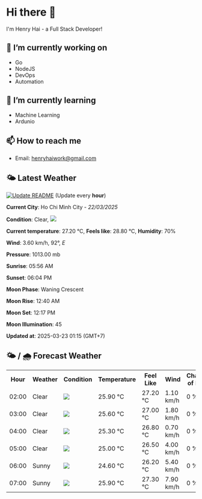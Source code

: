 # Hi there 👋

I'm Henry Hai - a Full Stack Developer!

## 🔭 I’m currently working on

- Go
- NodeJS
- DevOps
- Automation

## 🌱 I’m currently learning

- Machine Learning
- Ardunio

## 📫 How to reach me

- Email: <henryhaiwork@gmail.com>

## 🌤️ Latest Weather
[![Update README](https://github.com/henry0hai/henry0hai/actions/workflows/udpateReadme.yml/badge.svg)](https://github.com/henry0hai/henry0hai/actions/workflows/udpateReadme.yml)
(Update every **hour**)
<!-- CURRENT_WEATHER:START -->
**Current City**: Ho Chi Minh City - *22/03/2025*

**Condition**: Clear, <img src="https://cdn.weatherapi.com/weather/64x64/night/113.png"/>

**Current temperature**: 27.20 °C, **Feels like**: 28.80 °C, **Humidity**: 70%

**Wind**: 3.60 km/h, 92°, *E*

**Pressure**: 1013.00 mb

**Sunrise**: 05:56 AM

**Sunset**: 06:04 PM

**Moon Phase**: Waning Crescent

**Moon Rise**: 12:40 AM

**Moon Set**: 12:17 PM

**Moon Illumination**: 45

**Updated at**: 2025-03-23 01:15 (GMT+7)<!-- CURRENT_WEATHER:END -->

## 🌤️ / 🌧️ Forecast Weather
<!-- FORECAST_WEATHER:START -->
<table>
		<tr>
			<th>Hour</th>
			<th>Weather</th>
			<th>Condition</th>
			<th>Temperature</th>
			<th>Feel Like</th>
			<th>Wind</th>
			<th>Chance of Rain</th>
		</tr>
				<tr>
					<td>02:00</td>
					<td>Clear </td>
					<td><img src='https://cdn.weatherapi.com/weather/64x64/night/113.png'/></td>
					<td>25.90 °C</td>
					<td>27.20 °C</td>
					<td>1.10 km/h</td>
					<td>0 %</td>
				</tr>
				<tr>
					<td>03:00</td>
					<td>Clear </td>
					<td><img src='https://cdn.weatherapi.com/weather/64x64/night/113.png'/></td>
					<td>25.60 °C</td>
					<td>27.00 °C</td>
					<td>1.80 km/h</td>
					<td>0 %</td>
				</tr>
				<tr>
					<td>04:00</td>
					<td>Clear </td>
					<td><img src='https://cdn.weatherapi.com/weather/64x64/night/113.png'/></td>
					<td>25.30 °C</td>
					<td>26.80 °C</td>
					<td>0.70 km/h</td>
					<td>0 %</td>
				</tr>
				<tr>
					<td>05:00</td>
					<td>Clear </td>
					<td><img src='https://cdn.weatherapi.com/weather/64x64/night/113.png'/></td>
					<td>25.00 °C</td>
					<td>26.50 °C</td>
					<td>4.00 km/h</td>
					<td>0 %</td>
				</tr>
				<tr>
					<td>06:00</td>
					<td>Sunny</td>
					<td><img src='https://cdn.weatherapi.com/weather/64x64/day/113.png'/></td>
					<td>24.60 °C</td>
					<td>26.20 °C</td>
					<td>5.40 km/h</td>
					<td>0 %</td>
				</tr>
				<tr>
					<td>07:00</td>
					<td>Sunny</td>
					<td><img src='https://cdn.weatherapi.com/weather/64x64/day/113.png'/></td>
					<td>25.90 °C</td>
					<td>27.30 °C</td>
					<td>7.90 km/h</td>
					<td>0 %</td>
				</tr>
</table>
<!-- FORECAST_WEATHER:END -->
